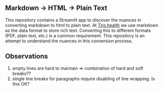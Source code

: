 ## Markdown → HTML → Plain Text

This repository contains a Streamlit app to discover the nuances in converting markdown to html to plain text.
At [Tiro.health](https://tiro.health) we use markdown as the data format to store rich text. Converting this to different formats (PDF, plain text, etc.) is a common requirement. This repository is an attempt to understand the nuances in this conversion process.

## Observations

1. empty lines are hard to maintain => combination of hard and soft breaks??
2. single line breaks for paragraphs require disabling of line wrapping. Is this OK?
